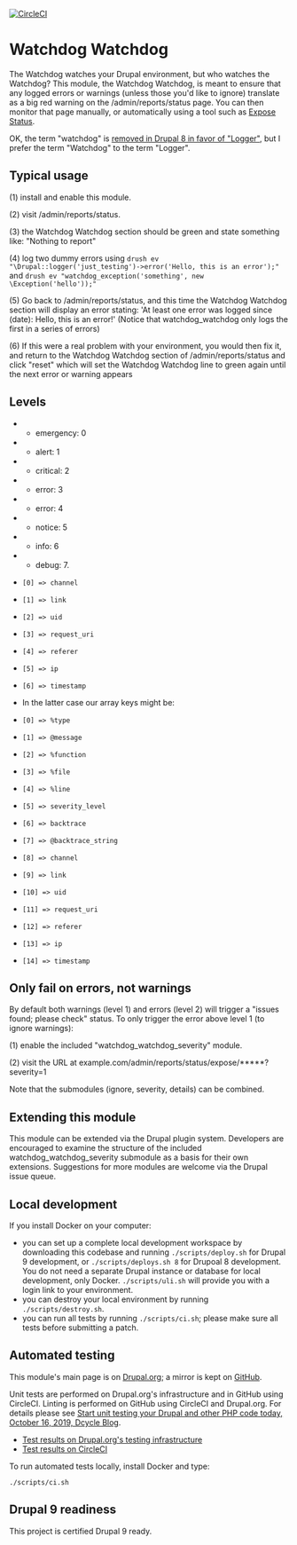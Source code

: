 [![CircleCI](https://circleci.com/gh/dcycle/watchdog_watchdog.svg?style=svg)](https://circleci.com/gh/dcycle/watchdog_watchdog)

Watchdog Watchdog
=====

The Watchdog watches your Drupal environment, but who watches the Watchdog? This module, the Watchdog Watchdog, is meant to ensure that any logged errors or warnings (unless those you'd like to ignore) translate as a big red warning on the /admin/reports/status page. You can then monitor that page manually, or automatically using a tool such as [Expose Status](https://drupal.org/project/expose_status).

OK, the term "watchdog" is [removed in Drupal 8 in favor of "Logger"](https://www.drupal.org/node/2270941), but I prefer the term "Watchdog" to the term "Logger".

Typical usage
-----

(1) install and enable this module.

(2) visit /admin/reports/status.

(3) the Watchdog Watchdog section should be green and state something like: "Nothing to report"

(4) log two dummy errors using `drush ev "\Drupal::logger('just_testing')->error('Hello, this is an error');"` and `drush ev "watchdog_exception('something', new \Exception('hello'));"`

(5) Go back to /admin/reports/status, and this time the Watchdog Watchdog section will display an error stating: 'At least one error was logged since (date): Hello, this is an error!' (Notice that watchdog_watchdog only logs the first in a series of errors)

(6) If this were a real problem with your environment, you would then fix it, and return to the Watchdog Watchdog section of /admin/reports/status and click "reset" which will set the Watchdog Watchdog line to green again until the next error or warning appears

Levels
-----

*   * emergency: 0
*   * alert: 1
*   * critical: 2
*   * error: 3
*   * error: 4
*   * notice: 5
*   * info: 6
*   * debug: 7.

*     [0] => channel
*     [1] => link
*     [2] => uid
*     [3] => request_uri
*     [4] => referer
*     [5] => ip
*     [6] => timestamp
*   In the latter case our array keys might be:
*     [0] => %type
*     [1] => @message
*     [2] => %function
*     [3] => %file
*     [4] => %line
*     [5] => severity_level
*     [6] => backtrace
*     [7] => @backtrace_string
*     [8] => channel
*     [9] => link
*     [10] => uid
*     [11] => request_uri
*     [12] => referer
*     [13] => ip
*     [14] => timestamp


Only fail on errors, not warnings
-----

By default both warnings (level 1) and errors (level 2) will trigger a "issues found; please check" status. To only trigger the error above level 1 (to ignore warnings):

(1) enable the included "watchdog_watchdog_severity" module.

(2) visit the URL at example.com/admin/reports/status/expose/*****?severity=1

Note that the submodules (ignore, severity, details) can be combined.

Extending this module
-----

This module can be extended via the Drupal plugin system. Developers are encouraged to examine the structure of the included watchdog_watchdog_severity submodule as a basis for their own extensions. Suggestions for more modules are welcome via the Drupal issue queue.

Local development
-----

If you install Docker on your computer:

* you can set up a complete local development workspace by downloading this codebase and running `./scripts/deploy.sh` for Drupal 9 development, or `./scripts/deploys.sh 8` for Drupoal 8 development. You do not need a separate Drupal instance or database for local development, only Docker. `./scripts/uli.sh` will provide you with a login link to your environment.
* you can destroy your local environment by running `./scripts/destroy.sh`.
* you can run all tests by running `./scripts/ci.sh`; please make sure all tests before submitting a patch.

Automated testing
-----

This module's main page is on [Drupal.org](http://drupal.org/project/watchdog_watchdog); a mirror is kept on [GitHub](http://github.com/dcycle/watchdog_watchdog).

Unit tests are performed on Drupal.org's infrastructure and in GitHub using CircleCI. Linting is performed on GitHub using CircleCI and Drupal.org. For details please see  [Start unit testing your Drupal and other PHP code today, October 16, 2019, Dcycle Blog](https://blog.dcycle.com/blog/2019-10-16/unit-testing/).

* [Test results on Drupal.org's testing infrastructure](https://www.drupal.org/node/3098822/qa)
* [Test results on CircleCI](https://circleci.com/gh/dcycle/watchdog_watchdog)

To run automated tests locally, install Docker and type:

    ./scripts/ci.sh

Drupal 9 readiness
-----

This project is certified Drupal 9 ready.

